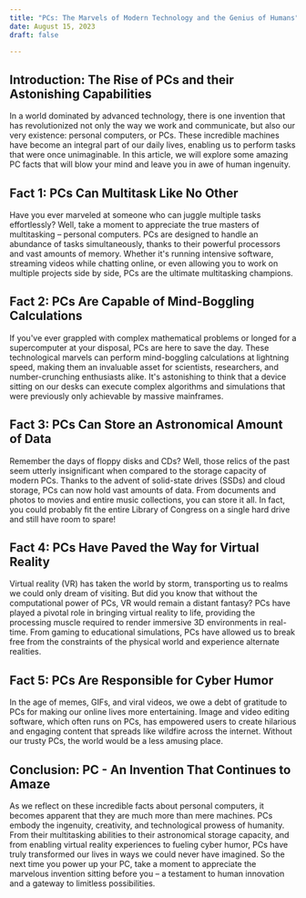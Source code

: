 ```yaml
---
title: "PCs: The Marvels of Modern Technology and the Genius of Humans"  
date: August 15, 2023  
draft: false

---
```


## Introduction: The Rise of PCs and their Astonishing Capabilities

In a world dominated by advanced technology, there is one invention that has revolutionized not only the way we work and communicate, but also our very existence: personal computers, or PCs. These incredible machines have become an integral part of our daily lives, enabling us to perform tasks that were once unimaginable. In this article, we will explore some amazing PC facts that will blow your mind and leave you in awe of human ingenuity.

## Fact 1: PCs Can Multitask Like No Other

Have you ever marveled at someone who can juggle multiple tasks effortlessly? Well, take a moment to appreciate the true masters of multitasking – personal computers. PCs are designed to handle an abundance of tasks simultaneously, thanks to their powerful processors and vast amounts of memory. Whether it's running intensive software, streaming videos while chatting online, or even allowing you to work on multiple projects side by side, PCs are the ultimate multitasking champions.

## Fact 2: PCs Are Capable of Mind-Boggling Calculations

If you've ever grappled with complex mathematical problems or longed for a supercomputer at your disposal, PCs are here to save the day. These technological marvels can perform mind-boggling calculations at lightning speed, making them an invaluable asset for scientists, researchers, and number-crunching enthusiasts alike. It's astonishing to think that a device sitting on our desks can execute complex algorithms and simulations that were previously only achievable by massive mainframes.

## Fact 3: PCs Can Store an Astronomical Amount of Data

Remember the days of floppy disks and CDs? Well, those relics of the past seem utterly insignificant when compared to the storage capacity of modern PCs. Thanks to the advent of solid-state drives (SSDs) and cloud storage, PCs can now hold vast amounts of data. From documents and photos to movies and entire music collections, you can store it all. In fact, you could probably fit the entire Library of Congress on a single hard drive and still have room to spare!

## Fact 4: PCs Have Paved the Way for Virtual Reality

Virtual reality (VR) has taken the world by storm, transporting us to realms we could only dream of visiting. But did you know that without the computational power of PCs, VR would remain a distant fantasy? PCs have played a pivotal role in bringing virtual reality to life, providing the processing muscle required to render immersive 3D environments in real-time. From gaming to educational simulations, PCs have allowed us to break free from the constraints of the physical world and experience alternate realities.

## Fact 5: PCs Are Responsible for Cyber Humor

In the age of memes, GIFs, and viral videos, we owe a debt of gratitude to PCs for making our online lives more entertaining. Image and video editing software, which often runs on PCs, has empowered users to create hilarious and engaging content that spreads like wildfire across the internet. Without our trusty PCs, the world would be a less amusing place.

## Conclusion: PC - An Invention That Continues to Amaze

As we reflect on these incredible facts about personal computers, it becomes apparent that they are much more than mere machines. PCs embody the ingenuity, creativity, and technological prowess of humanity. From their multitasking abilities to their astronomical storage capacity, and from enabling virtual reality experiences to fueling cyber humor, PCs have truly transformed our lives in ways we could never have imagined. So the next time you power up your PC, take a moment to appreciate the marvelous invention sitting before you – a testament to human innovation and a gateway to limitless possibilities.
